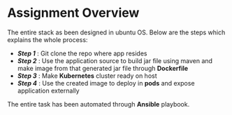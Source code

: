 # Assignment Overview

The entire stack as been designed in ubuntu OS. Below are the steps which explains the whole process:

* ***Step 1*** : Git clone the repo where app resides
* ***Step 2*** : Use the application source to build jar file using maven and make image from that generated jar file through **Dockerfile**
* ***Step 3*** : Make **Kubernetes** cluster ready on host
* ***Step 4*** : Use the created image to deploy in **pods** and expose application externally

The entire task has been automated through **Ansible** playbook.


